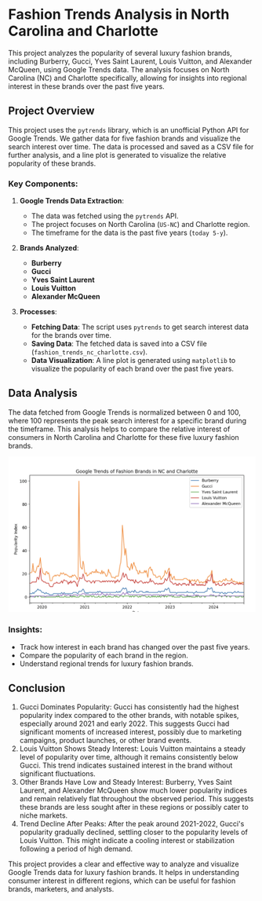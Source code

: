 
# Fashion Trends Analysis in North Carolina and Charlotte

This project analyzes the popularity of several luxury fashion brands, including Burberry, Gucci, Yves Saint Laurent, Louis Vuitton, and Alexander McQueen, using Google Trends data. The analysis focuses on North Carolina (NC) and Charlotte specifically, allowing for insights into regional interest in these brands over the past five years.

## Project Overview

This project uses the `pytrends` library, which is an unofficial Python API for Google Trends. We gather data for five fashion brands and visualize the search interest over time. The data is processed and saved as a CSV file for further analysis, and a line plot is generated to visualize the relative popularity of these brands.

### Key Components:
1. **Google Trends Data Extraction**:
   - The data was fetched using the `pytrends` API.
   - The project focuses on North Carolina (`US-NC`) and Charlotte region.
   - The timeframe for the data is the past five years (`today 5-y`).

2. **Brands Analyzed**:
   - **Burberry**
   - **Gucci**
   - **Yves Saint Laurent**
   - **Louis Vuitton**
   - **Alexander McQueen**

3. **Processes**:
   - **Fetching Data**: The script uses `pytrends` to get search interest data for the brands over time.
   - **Saving Data**: The fetched data is saved into a CSV file (`fashion_trends_nc_charlotte.csv`).
   - **Data Visualization**: A line plot is generated using `matplotlib` to visualize the popularity of each brand over the past five years.

  
## Data Analysis

The data fetched from Google Trends is normalized between 0 and 100, where 100 represents the peak search interest for a specific brand during the timeframe. This analysis helps to compare the relative interest of consumers in North Carolina and Charlotte for these five luxury fashion brands.

![Alt Text](./fashion_trends_nc_charlotte.png)

### Insights:
- Track how interest in each brand has changed over the past five years.
- Compare the popularity of each brand in the region.
- Understand regional trends for luxury fashion brands.


## Conclusion

1. Gucci Dominates Popularity: Gucci has consistently had the highest popularity index compared to the other brands, with notable spikes, especially around 2021 and early 2022. This suggests Gucci had significant moments of increased interest, possibly due to marketing campaigns, product launches, or other brand events.
2. Louis Vuitton Shows Steady Interest: Louis Vuitton maintains a steady level of popularity over time, although it remains consistently below Gucci. This trend indicates sustained interest in the brand without significant fluctuations.
3. Other Brands Have Low and Steady Interest: Burberry, Yves Saint Laurent, and Alexander McQueen show much lower popularity indices and remain relatively flat throughout the observed period. This suggests these brands are less sought after in these regions or possibly cater to niche markets.
4. Trend Decline After Peaks: After the peak around 2021-2022, Gucci's popularity gradually declined, settling closer to the popularity levels of Louis Vuitton. This might indicate a cooling interest or stabilization following a period of high demand.

This project provides a clear and effective way to analyze and visualize Google Trends data for luxury fashion brands. It helps in understanding consumer interest in different regions, which can be useful for fashion brands, marketers, and analysts.

